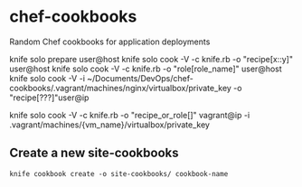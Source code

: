 # chef-cookbooks
Random Chef cookbooks for application deployments

knife solo prepare user@host
knife solo cook -V -c knife.rb -o "recipe[x::y]" user@host
knife solo cook -V -c knife.rb -o "role[role_name]" user@host
knife solo cook -V -i ~/Documents/DevOps/chef-cookbooks/.vagrant/machines/nginx/virtualbox/private_key -o "recipe[???]"user@ip

knife solo cook -V -c knife.rb -o "recipe_or_role[]" vagrant@ip -i .vagrant/machines/{vm_name}/virtualbox/private_key

## Create a new site-cookbooks

```
knife cookbook create -o site-cookbooks/ cookbook-name
```
